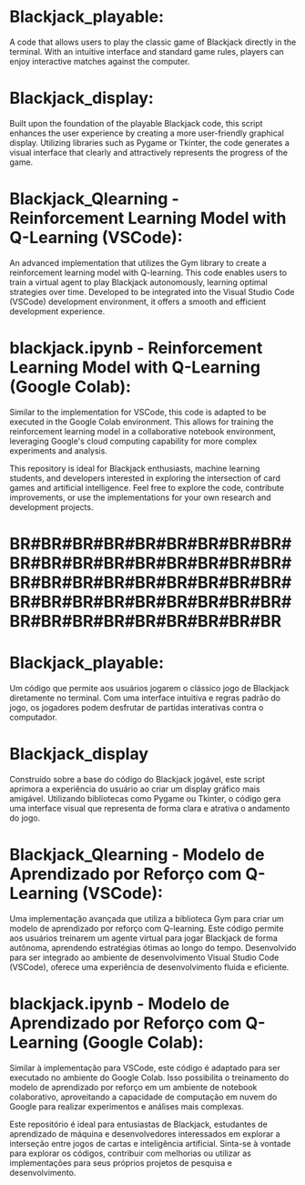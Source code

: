 # Blackjack_playable:
A code that allows users to play the classic game of Blackjack directly in the terminal. With an intuitive interface and standard game rules, players can enjoy interactive matches against the computer.

# Blackjack_display:
Built upon the foundation of the playable Blackjack code, this script enhances the user experience by creating a more user-friendly graphical display. Utilizing libraries such as Pygame or Tkinter, the code generates a visual interface that clearly and attractively represents the progress of the game.

# Blackjack_Qlearning - Reinforcement Learning Model with Q-Learning (VSCode):
An advanced implementation that utilizes the Gym library to create a reinforcement learning model with Q-learning. This code enables users to train a virtual agent to play Blackjack autonomously, learning optimal strategies over time. Developed to be integrated into the Visual Studio Code (VSCode) development environment, it offers a smooth and efficient development experience.

# blackjack.ipynb - Reinforcement Learning Model with Q-Learning (Google Colab):
Similar to the implementation for VSCode, this code is adapted to be executed in the Google Colab environment. This allows for training the reinforcement learning model in a collaborative notebook environment, leveraging Google's cloud computing capability for more complex experiments and analysis.

This repository is ideal for Blackjack enthusiasts, machine learning students, and developers interested in exploring the intersection of card games and artificial intelligence. Feel free to explore the code, contribute improvements, or use the implementations for your own research and development projects.

# BR#BR#BR#BR#BR#BR#BR#BR#BR#BR#BR#BR#BR#BR#BR#BR#BR#BR#BR#BR#BR#BR#BR#BR#BR#BR#BR#BR#BR#BR#BR#BR#BR#BR#BR#BR#BR#BR#BR#BR#BR#BR#BR#BR#BR

# Blackjack_playable:
Um código que permite aos usuários jogarem o clássico jogo de Blackjack diretamente no terminal. Com uma interface intuitiva e regras padrão do jogo, os jogadores podem desfrutar de partidas interativas contra o computador.

# Blackjack_display
Construído sobre a base do código do Blackjack jogável, este script aprimora a experiência do usuário ao criar um display gráfico mais amigável. Utilizando bibliotecas como Pygame ou Tkinter, o código gera uma interface visual que representa de forma clara e atrativa o andamento do jogo.

# Blackjack_Qlearning - Modelo de Aprendizado por Reforço com Q-Learning (VSCode):
Uma implementação avançada que utiliza a biblioteca Gym para criar um modelo de aprendizado por reforço com Q-learning. Este código permite aos usuários treinarem um agente virtual para jogar Blackjack de forma autônoma, aprendendo estratégias ótimas ao longo do tempo. Desenvolvido para ser integrado ao ambiente de desenvolvimento Visual Studio Code (VSCode), oferece uma experiência de desenvolvimento fluida e eficiente.

# blackjack.ipynb - Modelo de Aprendizado por Reforço com Q-Learning (Google Colab):
Similar à implementação para VSCode, este código é adaptado para ser executado no ambiente do Google Colab. Isso possibilita o treinamento do modelo de aprendizado por reforço em um ambiente de notebook colaborativo, aproveitando a capacidade de computação em nuvem do Google para realizar experimentos e análises mais complexas.

Este repositório é ideal para entusiastas de Blackjack, estudantes de aprendizado de máquina e desenvolvedores interessados em explorar a interseção entre jogos de cartas e inteligência artificial. Sinta-se à vontade para explorar os códigos, contribuir com melhorias ou utilizar as implementações para seus próprios projetos de pesquisa e desenvolvimento.
